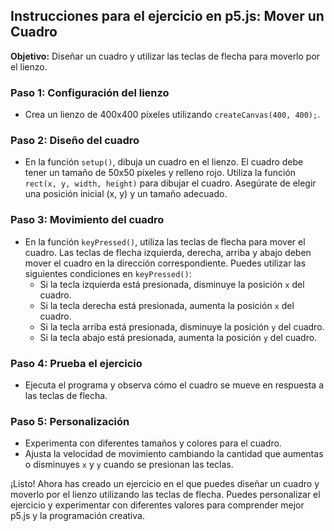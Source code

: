 ## Instrucciones para el ejercicio en p5.js: Mover un Cuadro

**Objetivo:** Diseñar un cuadro y utilizar las teclas de flecha para moverlo por el lienzo.

### Paso 1: Configuración del lienzo

- Crea un lienzo de 400x400 píxeles utilizando `createCanvas(400, 400);`.

### Paso 2: Diseño del cuadro

- En la función `setup()`, dibuja un cuadro en el lienzo. El cuadro debe tener un tamaño de 50x50 píxeles y relleno rojo. Utiliza la función `rect(x, y, width, height)` para dibujar el cuadro. Asegúrate de elegir una posición inicial (x, y) y un tamaño adecuado.

### Paso 3: Movimiento del cuadro

- En la función `keyPressed()`, utiliza las teclas de flecha para mover el cuadro. Las teclas de flecha izquierda, derecha, arriba y abajo deben mover el cuadro en la dirección correspondiente. Puedes utilizar las siguientes condiciones en `keyPressed()`:
  - Si la tecla izquierda está presionada, disminuye la posición `x` del cuadro.
  - Si la tecla derecha está presionada, aumenta la posición `x` del cuadro.
  - Si la tecla arriba está presionada, disminuye la posición `y` del cuadro.
  - Si la tecla abajo está presionada, aumenta la posición `y` del cuadro.

### Paso 4: Prueba el ejercicio

- Ejecuta el programa y observa cómo el cuadro se mueve en respuesta a las teclas de flecha.

### Paso 5: Personalización

- Experimenta con diferentes tamaños y colores para el cuadro.
- Ajusta la velocidad de movimiento cambiando la cantidad que aumentas o disminuyes `x` y `y` cuando se presionan las teclas.

¡Listo! Ahora has creado un ejercicio en el que puedes diseñar un cuadro y moverlo por el lienzo utilizando las teclas de flecha. Puedes personalizar el ejercicio y experimentar con diferentes valores para comprender mejor p5.js y la programación creativa.
